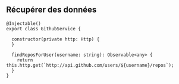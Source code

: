 ## Récupérer des données

    @Injectable()
    export class GithubService {
    
      constructor(private http: Http) {
      }
    
      findReposForUser(username: string): Observable<any> {
        return this.http.get(`http://api.github.com/users/${username}/repos`);
      }
    }
